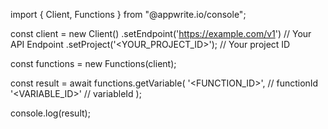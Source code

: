 import { Client, Functions } from "@appwrite.io/console";

const client = new Client()
    .setEndpoint('https://example.com/v1') // Your API Endpoint
    .setProject('<YOUR_PROJECT_ID>'); // Your project ID

const functions = new Functions(client);

const result = await functions.getVariable(
    '<FUNCTION_ID>', // functionId
    '<VARIABLE_ID>' // variableId
);

console.log(result);
